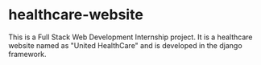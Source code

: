 # healthcare-website
This is a Full Stack Web Development Internship project. It is a healthcare website named as "United HealthCare" and is developed in the django framework.

